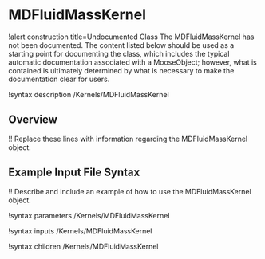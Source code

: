# MDFluidMassKernel

!alert construction title=Undocumented Class
The MDFluidMassKernel has not been documented. The content listed below should be used as a starting point for
documenting the class, which includes the typical automatic documentation associated with a
MooseObject; however, what is contained is ultimately determined by what is necessary to make the
documentation clear for users.

!syntax description /Kernels/MDFluidMassKernel

## Overview

!! Replace these lines with information regarding the MDFluidMassKernel object.

## Example Input File Syntax

!! Describe and include an example of how to use the MDFluidMassKernel object.

!syntax parameters /Kernels/MDFluidMassKernel

!syntax inputs /Kernels/MDFluidMassKernel

!syntax children /Kernels/MDFluidMassKernel

